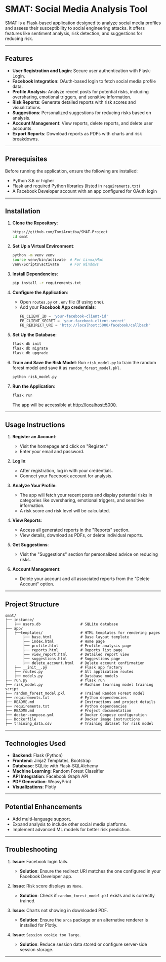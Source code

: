 
# **SMAT: Social Media Analysis Tool**

SMAT is a Flask-based application designed to analyze social media profiles and assess their susceptibility to social engineering attacks. It offers features like sentiment analysis, risk detection, and suggestions for reducing risk.

---

## **Features**
- **User Registration and Login**: Secure user authentication with Flask-Login.
- **Facebook Integration**: OAuth-based login to fetch social media profile data.
- **Profile Analysis**: Analyze recent posts for potential risks, including oversharing, emotional triggers, and sensitive information.
- **Risk Reports**: Generate detailed reports with risk scores and visualizations.
- **Suggestions**: Personalized suggestions for reducing risks based on analysis.
- **Account Management**: View reports, delete reports, and delete user accounts.
- **Export Reports**: Download reports as PDFs with charts and risk breakdowns.

---

## **Prerequisites**
Before running the application, ensure the following are installed:
- Python 3.8 or higher
- Flask and required Python libraries (listed in `requirements.txt`)
- A Facebook Developer account with an app configured for OAuth login

---

## **Installation**
1. **Clone the Repository**:
   ```bash
   https://github.com/TomiArotiba/SMAT-Project
   cd smat
   ```

2. **Set Up a Virtual Environment**:
   ```bash
   python -m venv venv
   source venv/bin/activate  # For Linux/Mac
   venv\Scripts\activate     # For Windows
   ```

3. **Install Dependencies**:
   ```bash
   pip install -r requirements.txt
   ```

4. **Configure the Application**:
   - Open `routes.py` or `.env` file (if using one).
   - Add your **Facebook App credentials**:
     ```python
     FB_CLIENT_ID = 'your-facebook-client-id'
     FB_CLIENT_SECRET = 'your-facebook-client-secret'
     FB_REDIRECT_URI = 'http://localhost:5000/facebook/callback'
     ```

5. **Set Up the Database**:
   ```bash
   flask db init
   flask db migrate
   flask db upgrade
   ```

6. **Train and Save the Risk Model**:
   Run `risk_model.py` to train the random forest model and save it as `random_forest_model.pkl`.

   ```bash
   python risk_model.py
   ```

7. **Run the Application**:
   ```bash
   flask run
   ```

   The app will be accessible at [http://localhost:5000](http://localhost:5000).

---

## **Usage Instructions**
1. **Register an Account**:
   - Visit the homepage and click on "Register."
   - Enter your email and password.

2. **Log In**:
   - After registration, log in with your credentials.
   - Connect your Facebook account for analysis.

3. **Analyze Your Profile**:
   - The app will fetch your recent posts and display potential risks in categories like oversharing, emotional triggers, and sensitive information.
   - A risk score and risk level will be calculated.

4. **View Reports**:
   - Access all generated reports in the "Reports" section.
   - View details, download as PDFs, or delete individual reports.

5. **Get Suggestions**:
   - Visit the "Suggestions" section for personalized advice on reducing risks.

6. **Account Management**:
   - Delete your account and all associated reports from the "Delete Account" option.

---

## **Project Structure**
```
smat/
├── instance/
│   ├── users.db                  # SQLite database
├── app/      
│   ├──templates/                 # HTML templates for rendering pages
│       ├── base.html             # Base layout template
│       ├── index.html            # Home page
│       ├── profile.html          # Profile analysis page
│       ├── reports.html          # Reports list page
│       ├── view_report.html      # Detailed report view
│       ├── suggestions.html      # Suggestions page
│       ├── delete_account.html   # Delete account confirmation
│   ├── __init__.py               # Flask app factory
│   ├── routes.py                 # All application routes
│   ├── models.py                 # Database models
├── run.py                        # flask run
├── risk_model.py                 # Machine learning model training script
├── random_forest_model.pkl       # Trained Random Forest model
├── requirements.txt              # Python dependencies
├── README.md                     # Instructions and project details
├── requirements.txt              # Python dependencies
├── README.md                     # Project documentation
├── docker-compose.yml            # Docker Compose configuration
├── Dockerfile                    # Docker image instructions
├── training_data.csv             # Training dataset for risk model
```

---

## **Technologies Used**
- **Backend**: Flask (Python)
- **Frontend**: Jinja2 Templates, Bootstrap
- **Database**: SQLite with Flask-SQLAlchemy
- **Machine Learning**: Random Forest Classifier
- **API Integration**: Facebook Graph API
- **PDF Generation**: WeasyPrint
- **Visualizations**: Plotly

---

## **Potential Enhancements**
- Add multi-language support.
- Expand analysis to include other social media platforms.
- Implement advanced ML models for better risk prediction.

---

## **Troubleshooting**
1. **Issue**: Facebook login fails.
   - **Solution**: Ensure the redirect URI matches the one configured in your Facebook Developer app.

2. **Issue**: Risk score displays as `None`.
   - **Solution**: Check if `random_forest_model.pkl` exists and is correctly trained.

3. **Issue**: Charts not showing in downloaded PDF.
   - **Solution**: Ensure the `orca` package or an alternative renderer is installed for Plotly.

4. **Issue**: `Session cookie too large`.
   - **Solution**: Reduce session data stored or configure server-side session storage.

---

